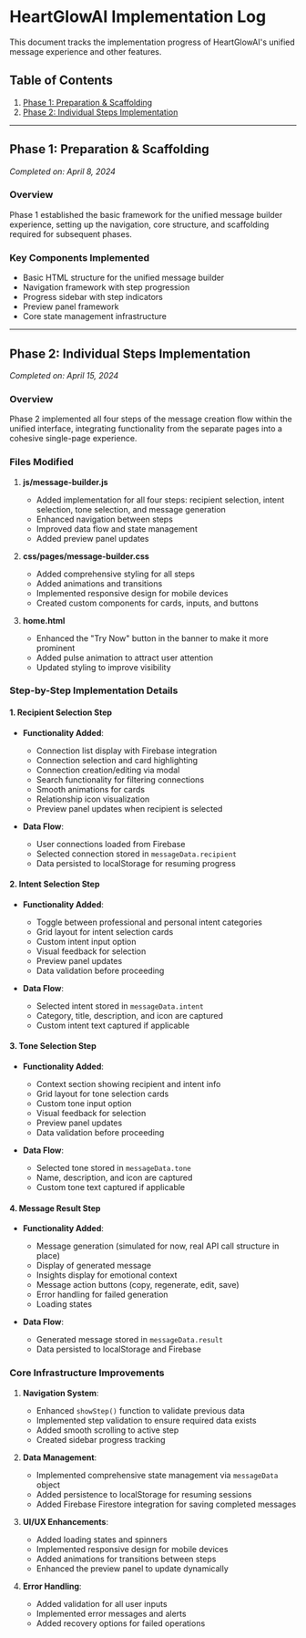 # HeartGlowAI Implementation Log

This document tracks the implementation progress of HeartGlowAI's unified message experience and other features.

## Table of Contents
1. [Phase 1: Preparation & Scaffolding](#phase-1-preparation--scaffolding)
2. [Phase 2: Individual Steps Implementation](#phase-2-individual-steps-implementation)

---

## Phase 1: Preparation & Scaffolding
*Completed on: April 8, 2024*

### Overview
Phase 1 established the basic framework for the unified message builder experience, setting up the navigation, core structure, and scaffolding required for subsequent phases.

### Key Components Implemented
- Basic HTML structure for the unified message builder
- Navigation framework with step progression
- Progress sidebar with step indicators
- Preview panel framework
- Core state management infrastructure

---

## Phase 2: Individual Steps Implementation
*Completed on: April 15, 2024*

### Overview
Phase 2 implemented all four steps of the message creation flow within the unified interface, integrating functionality from the separate pages into a cohesive single-page experience.

### Files Modified
1. **js/message-builder.js**
   - Added implementation for all four steps: recipient selection, intent selection, tone selection, and message generation
   - Enhanced navigation between steps
   - Improved data flow and state management
   - Added preview panel updates

2. **css/pages/message-builder.css**
   - Added comprehensive styling for all steps
   - Added animations and transitions
   - Implemented responsive design for mobile devices
   - Created custom components for cards, inputs, and buttons

3. **home.html**
   - Enhanced the "Try Now" button in the banner to make it more prominent
   - Added pulse animation to attract user attention
   - Updated styling to improve visibility

### Step-by-Step Implementation Details

#### 1. Recipient Selection Step
- **Functionality Added**:
  - Connection list display with Firebase integration
  - Connection selection and card highlighting
  - Connection creation/editing via modal
  - Search functionality for filtering connections
  - Smooth animations for cards
  - Relationship icon visualization
  - Preview panel updates when recipient is selected

- **Data Flow**:
  - User connections loaded from Firebase
  - Selected connection stored in `messageData.recipient`
  - Data persisted to localStorage for resuming progress

#### 2. Intent Selection Step
- **Functionality Added**:
  - Toggle between professional and personal intent categories
  - Grid layout for intent selection cards
  - Custom intent input option
  - Visual feedback for selection
  - Preview panel updates
  - Data validation before proceeding

- **Data Flow**:
  - Selected intent stored in `messageData.intent`
  - Category, title, description, and icon are captured
  - Custom intent text captured if applicable

#### 3. Tone Selection Step
- **Functionality Added**:
  - Context section showing recipient and intent info
  - Grid layout for tone selection cards
  - Custom tone input option
  - Visual feedback for selection
  - Preview panel updates
  - Data validation before proceeding

- **Data Flow**:
  - Selected tone stored in `messageData.tone` 
  - Name, description, and icon are captured
  - Custom tone text captured if applicable

#### 4. Message Result Step
- **Functionality Added**:
  - Message generation (simulated for now, real API call structure in place)
  - Display of generated message
  - Insights display for emotional context
  - Message action buttons (copy, regenerate, edit, save)
  - Error handling for failed generation
  - Loading states

- **Data Flow**:
  - Generated message stored in `messageData.result`
  - Data persisted to localStorage and Firebase

### Core Infrastructure Improvements

1. **Navigation System**:
   - Enhanced `showStep()` function to validate previous data
   - Implemented step validation to ensure required data exists
   - Added smooth scrolling to active step
   - Created sidebar progress tracking

2. **Data Management**:
   - Implemented comprehensive state management via `messageData` object
   - Added persistence to localStorage for resuming sessions
   - Added Firebase Firestore integration for saving completed messages

3. **UI/UX Enhancements**:
   - Added loading states and spinners
   - Implemented responsive design for mobile devices
   - Added animations for transitions between steps
   - Enhanced the preview panel to update dynamically

4. **Error Handling**:
   - Added validation for all user inputs
   - Implemented error messages and alerts
   - Added recovery options for failed operations 